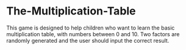 # The-Multiplication-Table
This game is designed to help children who want to learn the basic multiplication table, with numbers between 0 and 10. Two factors are randomly generated and the user should input the correct result.
